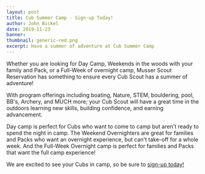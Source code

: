 ```yaml
---
layout: post
title: Cub Summer Camp - Sign-up Today!
author: John Bickel
date: 2019-11-23
banner: 
thumbnail: generic-red.png
excerpt: Have a summer of adventure at Cub Summer Camp
---
```



Whether you are looking for Day Camp, Weekends in the woods with your family and Pack, or a Full-Week of overnight camp, Musser Scout Reservation has something to ensure every Cub Scout has a summer of adventure! 

With program offerings including boating, Nature, STEM, bouldering, pool, BB's, Archery, and MUCH more; your Cub Scout will have a great time in the outdoors learning new skills, building confidence, and earning advancement.

Day camp is perfect for Cubs who want to come to camp but aren't ready to spend the night in camp. The Weekend Overnighters are great for families and Packs who want an overnight experience, but can't take-off for a whole week. And the Full-Week Overnight camp is perfect for families and Packs that want the full camp experience!

We are excited to see your Cubs in camp, so be sure to [sign-up today!](/summer/register)
